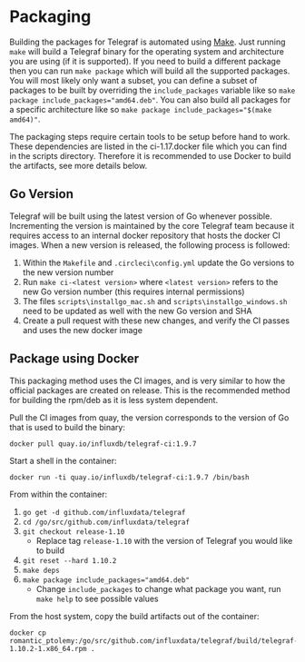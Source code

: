 # Packaging

Building the packages for Telegraf is automated using [Make](https://en.wikipedia.org/wiki/Make_(software)). Just running `make` will build a Telegraf binary for the operating system and architecture you are using (if it is supported). If you need to build a different package then you can run `make package` which will build all the supported packages. You will most likely only want a subset, you can define a subset of packages to be built by overriding the `include_packages` variable like so `make package include_packages="amd64.deb"`. You can also build all packages for a specific architecture like so `make package include_packages="$(make amd64)"`.

The packaging steps require certain tools to be setup before hand to work. These dependencies are listed in the ci-1.17.docker file which you can find in the scripts directory. Therefore it is recommended to use Docker to build the artifacts, see more details below.

## Go Version

Telegraf will be built using the latest version of Go whenever possible. Incrementing the version is maintained by the core Telegraf team because it requires access to an internal docker repository that hosts the docker CI images. When a new version is released, the following process is followed:

1. Within the `Makefile` and `.circleci\config.yml` update the Go versions to the new version number
2. Run `make ci-<latest version>` where `<latest version>` refers to the new Go version number (this requires internal permissions)
3. The files `scripts\installgo_mac.sh` and `scripts\installgo_windows.sh` need to be updated as well with the new Go version and SHA
4. Create a pull request with these new changes, and verify the CI passes and uses the new docker image

## Package using Docker

This packaging method uses the CI images, and is very similar to how the
official packages are created on release.  This is the recommended method for
building the rpm/deb as it is less system dependent.

Pull the CI images from quay, the version corresponds to the version of Go
that is used to build the binary:

```shell
docker pull quay.io/influxdb/telegraf-ci:1.9.7
```

Start a shell in the container:

```shell
docker run -ti quay.io/influxdb/telegraf-ci:1.9.7 /bin/bash
```

From within the container:

1. `go get -d github.com/influxdata/telegraf`
2. `cd /go/src/github.com/influxdata/telegraf`
3. `git checkout release-1.10`
   * Replace tag `release-1.10` with the version of Telegraf you would like to build
4. `git reset --hard 1.10.2`
5. `make deps`
6. `make package include_packages="amd64.deb"`
    * Change `include_packages` to change what package you want, run `make help` to see possible values

From the host system, copy the build artifacts out of the container:

```shell
docker cp romantic_ptolemy:/go/src/github.com/influxdata/telegraf/build/telegraf-1.10.2-1.x86_64.rpm .
```
